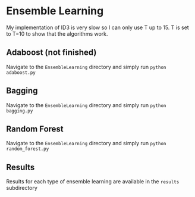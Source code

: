 # Ensemble Learning
My implementation of ID3 is very slow so I can only use T up to 15. T is set to T=10 to show that 
the algorithms work.

## Adaboost (not finished)
Navigate to the `EnsembleLearning` directory and simply run `python adaboost.py`

## Bagging
Navigate to the `EnsembleLearning` directory and simply run `python bagging.py`

## Random Forest
Navigate to the `EnsembleLearning` directory and simply run `python random_forest.py`

## Results
Results for each type of ensemble learning are available in the `results` subdirectory